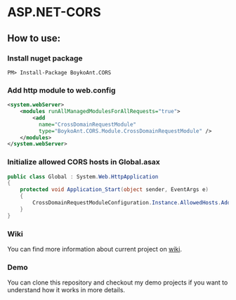 ASP.NET-CORS
============

## How to use:

### Install nuget package

```
PM> Install-Package BoykoAnt.CORS
```

### Add http module to web.config

```xml
<system.webServer>
	<modules runAllManagedModulesForAllRequests="true">
		<add
		  name="CrossDomainRequestModule"
		  type="BoykoAnt.CORS.Module.CrossDomainRequestModule" />
	</modules>
</system.webServer>
```

### Initialize allowed CORS hosts in Global.asax

```csharp
public class Global : System.Web.HttpApplication
{
	protected void Application_Start(object sender, EventArgs e)
	{
		CrossDomainRequestModuleConfiguration.Instance.AllowedHosts.Add("localhost");
	}
}
```

### Wiki
You can find more information about current project on [wiki](https://github.com/boyko-ant/ASP.NET-CORS/wiki).

### Demo
You can clone this repository and checkout my demo projects if you want to understand how it works in more details. 
